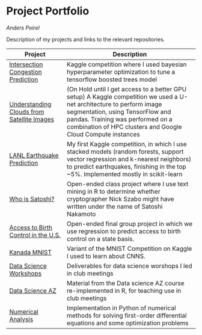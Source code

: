 # Project Portfolio
*Anders Poirel*

Description of my projects and links to the relevant repositories.

| Project | Description |
| --- | --- |
| [Intersection Congestion Prediction](https://github.com/Jswig/bq-geotab)| Kaggle competition where I used bayesian hyperparameter optimization to tune a tensorflow boosted trees model|
| [Understanding Clouds from Satellite Images](https://github.com/datascienceslugs/dss-cloudclassification/tree/anders-testing) | (On Hold until I get access to a better GPU setup) A Kaggle competition we used a U-net architecture to perform image segmentation, using TensorFlow and pandas. Training was performed on a combination of HPC clusters and Google Cloud Compute instances|
| [LANL Earthquake Prediction](https://github.com/datascienceslugs/dss-earthquakes) | My first Kaggle competition, in which I use stacked models (random forests, support vector regression and k-nearest neighbors) to predict earthquakes, finishing in the top ~5%. Implemented mostly in scikit-learn |
| [Who is Satoshi?](https://github.com/Jswig/Computational-Futurology/blob/master/Who_Is_Satoshi/CRWN88_HW3.pdf) | Open-ended class project where I use text mining in R to determine whether cryptographer Nick Szabo might have written under the name of Satoshi Nakamoto |
| [Access to Birth Control in the U.S.](https://drive.google.com/open?id=1DtbDNyi160zuXgVyBocp7d1TX9Zl3crS) | Open-ended final group project in which we use regression to predict access to birth control on a state basis. 
| [Kanada MNIST](https://github.com/datascienceslugs/dss-kannada/blob/master/notebooks/0.1-apoirel-nntest.ipynb) | Variant of the MNIST Competition on Kaggle I used to learn about CNNS.
| [Data Science Workshops](https://github.com/datascienceslugs/workshops) | Deliverables for data science worshops I led in club meetings | 
| [Data Science AZ](https://github.com/Jswig/DataScienceAZ) | Material from the Data  science AZ course re-implemented in R, for teaching use in club meetings|
| [Numerical Analysis](https://github.com/Jswig/numerical-diffeqs/blob/master/Solutions.ipynb)| Implementation in Python of numerical methods for solving first-order differential equations and some optimization problems|



